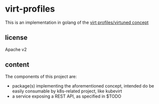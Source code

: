 # virt-profiles

This is an implementation in golang of the [virt profiles/virtuned concept](https://github.com/nertpinx/virt-manager/pull/1)

## license
Apache v2

## content
The components of this project are:

- package(s) implementing the aforementioned concept, intended do be easily consumable by k8s-related project, like kubevirt
- a service exposing a REST API, as specified in $TODO
